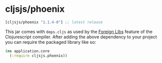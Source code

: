 # cljsjs/phoenix

[](dependency)
```clojure
[cljsjs/phoenix "1.1.4-0"] ;; latest release
```
[](/dependency)

This jar comes with `deps.cljs` as used by the [Foreign Libs][flibs] feature
of the Clojurescript compiler. After adding the above dependency to your project
you can require the packaged library like so:

```clojure
(ns application.core
  (:require cljsjs.phoenix))
```

[flibs]: https://github.com/clojure/clojurescript/wiki/Packaging-Foreign-Dependencies

